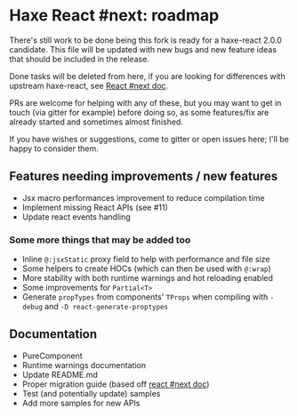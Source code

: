 # Haxe React #next: roadmap

There's still work to be done being this fork is ready for a haxe-react 2.0.0
candidate. This file will be updated with new bugs and new feature ideas that
should be included in the release.

Done tasks will be deleted from here, if you are looking for differences with
upstream haxe-react, see [React #next doc](./react-next.md).

PRs are welcome for helping with any of these, but you may want to get in touch
(via gitter for example) before doing so, as some features/fix are already
started and sometimes almost finished.

If you have wishes or suggestions, come to gitter or open issues here; I'll be
happy to consider them.

## Features needing improvements / new features

* Jsx macro performances improvement to reduce compilation time
* Implement missing React APIs (see #11)
* Update react events handling

### Some more things that **may** be added too

* Inline `@:jsxStatic` proxy field to help with performance and file size
* Some helpers to create HOCs (which can then be used with `@:wrap`)
* More stability with both runtime warnings and hot reloading enabled
* Some improvements for `Partial<T>`
* Generate `propTypes` from components' `TProps` when compiling with `-debug`
 and `-D react-generate-proptypes`

## Documentation

* PureComponent
* Runtime warnings documentation
* Update README.md
* Proper migration guide (based off [react #next doc](./react-next.md))
* Test (and potentially update) samples
* Add more samples for new APIs
